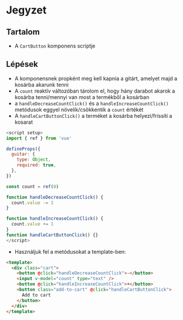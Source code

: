 # Jegyzet

## Tartalom

- A `CartButton` komponens scriptje

## Lépések

- A komponensnek propként meg kell kapnia a gitárt, amelyet majd a kosárba akarunk tenni
- A `count` reaktív változóban tárolom el, hogy hány darabot akarok a kosárba tenni/mennyi van most a termékből a kosárban
- a `handleDecreaseCountClick()` és a `handleIncreaseCountClick()` metódusok eggyel növelik/csökkentik a `count` értékét
- A `handleCartButtonClick()` a terméket a kosárba helyezi/frissíti a kosarat

```js
<script setup>
import { ref } from 'vue'

defineProps({
  guitar: {
    type: Object,
    required: true,
  },
})

const count = ref(0)

function handleDecreaseCountClick() {
  count.value -= 1
}

function handleIncreaseCountClick() {
  count.value += 1
}
function handleCartButtonClick() {}
</script>
```

- Használjuk fel a metódusokat a template-ben:

```html
<template>
  <div class="cart">
    <button @click="handleDecreaseCountClick">-</button>
    <input v-model="count" type="text" />
    <button @click="handleIncreaseCountClick">+</button>
    <button class="add-to-cart" @click="handleCartButtonClick">
      Add to cart
    </button>
  </div>
</template>
```
